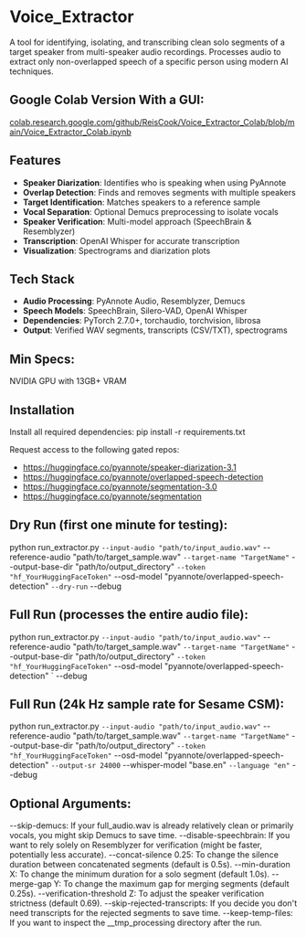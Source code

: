 # Voice_Extractor

A tool for identifying, isolating, and transcribing clean solo segments of a target speaker from multi-speaker audio recordings. Processes audio to extract only non-overlapped speech of a specific person using modern AI techniques.

## Google Colab Version With a GUI:

[colab.research.google.com/github/ReisCook/Voice_Extractor_Colab/blob/main/Voice_Extractor_Colab.ipynb
](https://colab.research.google.com/github/ReisCook/Voice_Extractor_Colab/blob/main/Voice_Extractor_Colab.ipynb)
## Features

- **Speaker Diarization**: Identifies who is speaking when using PyAnnote
- **Overlap Detection**: Finds and removes segments with multiple speakers  
- **Target Identification**: Matches speakers to a reference sample
- **Vocal Separation**: Optional Demucs preprocessing to isolate vocals
- **Speaker Verification**: Multi-model approach (SpeechBrain & Resemblyzer)
- **Transcription**: OpenAI Whisper for accurate transcription
- **Visualization**: Spectrograms and diarization plots

## Tech Stack

- **Audio Processing**: PyAnnote Audio, Resemblyzer, Demucs
- **Speech Models**: SpeechBrain, Silero-VAD, OpenAI Whisper
- **Dependencies**: PyTorch 2.7.0+, torchaudio, torchvision, librosa
- **Output**: Verified WAV segments, transcripts (CSV/TXT), spectrograms

## Min Specs:

NVIDIA GPU with 13GB+ VRAM

## Installation



Install all required dependencies:        pip install -r requirements.txt

Request access to the following gated repos:
- https://huggingface.co/pyannote/speaker-diarization-3.1
- https://huggingface.co/pyannote/overlapped-speech-detection
- https://huggingface.co/pyannote/segmentation-3.0
- https://huggingface.co/pyannote/segmentation

## Dry Run (first one minute for testing):

python run_extractor.py `
    --input-audio "path/to/input_audio.wav" `
    --reference-audio "path/to/target_sample.wav" `
    --target-name "TargetName" `
    --output-base-dir "path/to/output_directory" `
    --token "hf_YourHuggingFaceToken" `
    --osd-model "pyannote/overlapped-speech-detection" `
    --dry-run `
    --debug

## Full Run (processes the entire audio file):

python run_extractor.py `
    --input-audio "path/to/input_audio.wav" `
    --reference-audio "path/to/target_sample.wav" `
    --target-name "TargetName" `
    --output-base-dir "path/to/output_directory" `
    --token "hf_YourHuggingFaceToken" `
    --osd-model "pyannote/overlapped-speech-detection" `
    --debug

## Full Run (24k Hz sample rate for Sesame CSM):

python run_extractor.py `
    --input-audio "path/to/input_audio.wav" `
    --reference-audio "path/to/target_sample.wav" `
    --target-name "TargetName" `
    --output-base-dir "path/to/output_directory" `
    --token "hf_YourHuggingFaceToken" `
    --osd-model "pyannote/overlapped-speech-detection" `
    --output-sr 24000 `
    --whisper-model "base.en" `
    --language "en" `
    --debug


## Optional Arguments:

--skip-demucs: If your full_audio.wav is already relatively clean or primarily vocals, you might skip Demucs to save time.
--disable-speechbrain: If you want to rely solely on Resemblyzer for verification (might be faster, potentially less accurate).
--concat-silence 0.25: To change the silence duration between concatenated segments (default is 0.5s).
--min-duration X: To change the minimum duration for a solo segment (default 1.0s).
--merge-gap Y: To change the maximum gap for merging segments (default 0.25s).
--verification-threshold Z: To adjust the speaker verification strictness (default 0.69).
--skip-rejected-transcripts: If you decide you don't need transcripts for the rejected segments to save time.
--keep-temp-files: If you want to inspect the __tmp_processing directory after the run.
